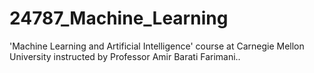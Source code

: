 # 24787_Machine_Learning
'Machine Learning and Artificial Intelligence' course at Carnegie Mellon University instructed by Professor Amir Barati Farimani..
